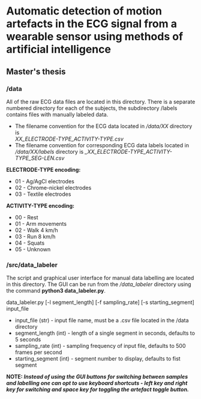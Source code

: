 # Automatic detection of motion artefacts in the ECG signal from a wearable sensor using methods of artificial intelligence
## Master's thesis

### /data
All of the raw ECG data files are located in this directory. There is a separate numbered directory for each of the subjects, the subdirectory /labels contains files with manually labeled data.
* The filename convention for the ECG data located in */data/XX* directory is  
*XX_ELECTRODE-TYPE_ACTIVITY-TYPE.csv*
* The filename convention for corresponding ECG data labels located in */data/XX/labels* directory is   *_XX_ELECTRODE-TYPE_ACTIVITY-TYPE_SEG-LEN.csv*

__ELECTRODE-TYPE encoding:__
* 01    - Ag/AgCl electrodes
* 02    - Chrome-nickel electrodes
* 03    - Textile electrodes

__ACTIVITY-TYPE encoding:__
* 00    - Rest
* 01    - Arm movements
* 02    - Walk 4 km/h
* 03    - Run 8 km/h
* 04    - Squats
* 05    - Unknown

### /src/data_labeler

The script and graphical user interface for manual data labelling are located in this directory. The GUI can be run from the */data_labeler* directory using the command __python3 data_labeler.py__.

data_labeler.py [-l segment_length] [-f sampling_rate] [-s starting_segment] input_file
* input_file (str)       - input file name, must be a .csv file located in the /data directory
* segment_length (int)   - length of a single segment in seconds, defaults to 5 seconds
* sampling_rate (int)    - sampling frequency of input file, defaults to 500 frames per second
* starting_segment (int) - segment number to display, defaults to fist segment

__NOTE: *Instead of using the GUI buttons for switching between samples and labelling one can opt to use keyboard shortcuts - left key and right key for switching and space key for toggling the artefact toggle button.*__


